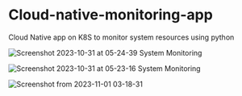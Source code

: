 # Cloud-native-monitoring-app
  Cloud Native app on K8S to monitor system resources using python 

  

![Screenshot 2023-10-31 at 05-24-39 System Monitoring](https://github.com/Ankit01010/Cloud-native-monitoring-app/assets/97511749/c4057c8b-ce96-4a92-8e34-cc79ed9418b2)

![Screenshot 2023-10-31 at 05-23-16 System Monitoring](https://github.com/Ankit01010/Cloud-native-monitoring-app/assets/97511749/1865f4d5-6a1a-40cd-969a-396dd959abee)

![Screenshot from 2023-11-01 03-18-31](https://github.com/Ankit01010/Cloud-native-monitoring-app/assets/97511749/7ad5f67d-b2ff-4d52-9487-a9bfc8a283a7)

